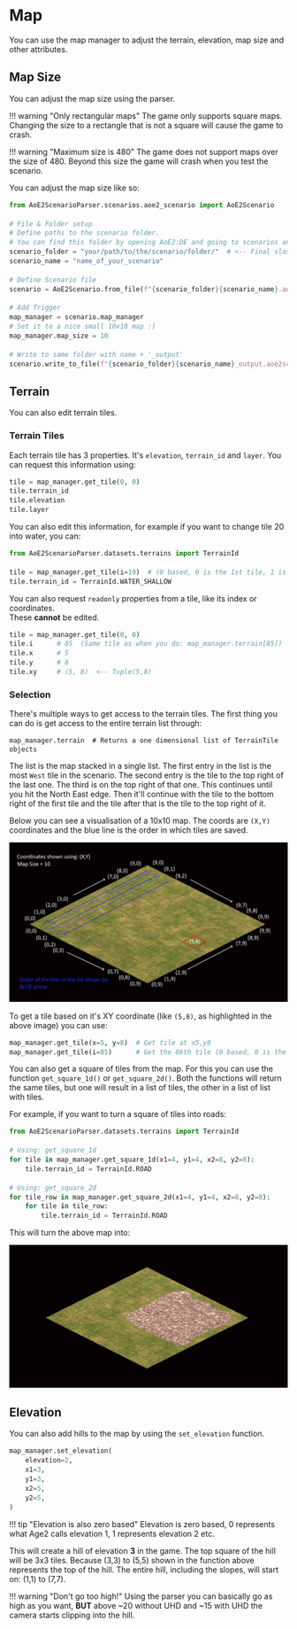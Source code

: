 # Map

You can use the map manager to adjust the terrain, elevation, map size and other attributes.

## Map Size

You can adjust the map size using the parser. 

!!! warning "Only rectangular maps"
    The game only supports square maps. Changing the size to a rectangle that is not a square will cause the game to crash.

!!! warning "Maximum size is 480"
    The game does not support maps over the size of 480. Beyond this size the game will crash when you test the scenario.

You can adjust the map size like so:

```py
from AoE2ScenarioParser.scenarios.aoe2_scenario import AoE2Scenario

# File & Folder setup
# Define paths to the scenario folder.
# You can find this folder by opening AoE2:DE and going to scenarios and clicking on 'open folder'
scenario_folder = "your/path/to/the/scenario/folder/"  # <-- Final slash is important
scenario_name = "name_of_your_scenario"

# Define Scenario file
scenario = AoE2Scenario.from_file(f"{scenario_folder}{scenario_name}.aoe2scenario")

# Add Trigger
map_manager = scenario.map_manager
# Set it to a nice small 10x10 map :)
map_manager.map_size = 10

# Write to same folder with name + '_output'
scenario.write_to_file(f"{scenario_folder}{scenario_name}_output.aoe2scenario")
```

## Terrain

You can also edit terrain tiles.

### Terrain Tiles

Each terrain tile has 3 properties. It's `elevation`, `terrain_id` and `layer`.
You can request this information using: 

```py
tile = map_manager.get_tile(0, 0)
tile.terrain_id
tile.elevation
tile.layer
```

You can also edit this information, for example if you want to change tile 20 into water, you can:

```py
from AoE2ScenarioParser.datasets.terrains import TerrainId

tile = map_manager.get_tile(i=19)  # (0 based, 0 is the 1st tile, 1 is the second tile etc.)
tile.terrain_id = TerrainId.WATER_SHALLOW
```

You can also request `readonly` properties from a tile, like its index or coordinates.  
These **cannot** be edited.

```py
tile = map_manager.get_tile(0, 0)
tile.i      # 85  (Same tile as when you do: map_manager.terrain[85])
tile.x      # 5
tile.y      # 8
tile.xy     # (5, 8)  <-- Tuple(5,8)
```

### Selection

There's multiple ways to get access to the terrain tiles. The first thing you can do is get access to the entire terrain
list through:

```
map_manager.terrain  # Returns a one dimensional list of TerrainTile objects
```

The list is the map stacked in a single list. The first entry in the list is the most `West` tile in the scenario.
The second entry is the tile to the top right of the last one. The third is on the top right of that one. This continues
until you hit the North East edge. Then it'll continue with the tile to the bottom right of the first tile and the tile
after that is the tile to the top right of it. 

Below you can see a visualisation of a 10x10 map. The coords are `(X,Y)` coordinates and the blue line is the order in 
which tiles are saved.

![Visualisation Map Tiles Explained](./../images/map_tiles_explained.png "map_tiles_explained")

To get a tile based on it's XY coordinate (like `(5,8)`, as highlighted in the above image) you can use: 

```py
map_manager.get_tile(x=5, y=8)  # Get tile at x5,y8
map_manager.get_tile(i=85)      # Get the 86th tile (0 based, 0 is the 1st tile, 1 is the second tile etc.)
```

You can also get a square of tiles from the map. For this you can use the function `get_square_1d()` or 
`get_square_2d()`. Both the functions will return the same tiles, but one will result in a list of tiles, the other in a 
list of list with tiles.

For example, if you want to turn a square of tiles into roads:

```py
from AoE2ScenarioParser.datasets.terrains import TerrainId

# Using: get_square_1d
for tile in map_manager.get_square_1d(x1=4, y1=4, x2=8, y2=8):
    tile.terrain_id = TerrainId.ROAD

# Using: get_square_2d
for tile_row in map_manager.get_square_2d(x1=4, y1=4, x2=8, y2=8):
    for tile in tile_row:
        tile.terrain_id = TerrainId.ROAD
```

This will turn the above map into:

![Visualisation Map Tiles With Road](./../images/map_tiles_with_road.png "map_tiles_with_road")

## Elevation

You can also add hills to the map by using the `set_elevation` function. 

```py
map_manager.set_elevation(
    elevation=2,
    x1=3, 
    y1=3, 
    x2=5, 
    y2=5,
)
```

!!! tip "Elevation is also zero based"
    Elevation is zero based, 0 represents what Age2 calls elevation 1, 1 represents elevation 2 etc.

This will create a hill of elevation **3** in the game. The top square of the hill will be 3x3 tiles. Because (3,3) to
(5,5) shown in the function above represents the top of the hill. The entire hill, including the slopes, will start on:
(1,1) to (7,7).

!!! warning "Don't go too high!"
    Using the parser you can basically go as high as you want, **BUT** above ~20 without UHD and ~15 with UHD the 
    camera starts clipping into the hill. 

